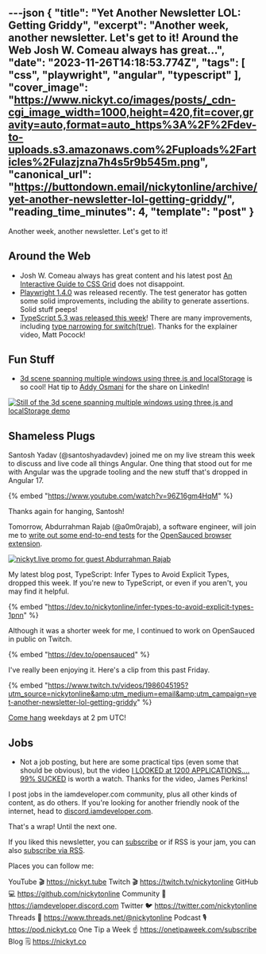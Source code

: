 ---json
{
  "title": "Yet Another Newsletter LOL: Getting Griddy",
  "excerpt": "Another week, another newsletter. Let's get to it!  Around the Web   Josh W. Comeau always has great...",
  "date": "2023-11-26T14:18:53.774Z",
  "tags": [
    "css",
    "playwright",
    "angular",
    "typescript"
  ],
  "cover_image": "https://www.nickyt.co/images/posts/_cdn-cgi_image_width=1000,height=420,fit=cover,gravity=auto,format=auto_https%3A%2F%2Fdev-to-uploads.s3.amazonaws.com%2Fuploads%2Farticles%2Fulazjzna7h4s5r9b545m.png",
  "canonical_url": "https://buttondown.email/nickytonline/archive/yet-another-newsletter-lol-getting-griddy/",
  "reading_time_minutes": 4,
  "template": "post"
}
---

<p>Another week, another newsletter. Let's get to it!</p>
<h2>Around the Web</h2>
<ul>
<li>Josh W. Comeau always has great content and his latest post <a href="https://www.joshwcomeau.com/css/interactive-guide-to-grid/?utm_source=nickytonline&amp;utm_medium=email&amp;utm_campaign=yet-another-newsletter-lol-getting-griddy" target="_blank">An Interactive Guide to CSS Grid</a> does not disappoint.</li>
<li><a href="https://youtu.be/mn892dV81_8?utm_source=nickytonline&amp;utm_medium=email&amp;utm_campaign=yet-another-newsletter-lol-getting-griddy" target="_blank">Playwright 1.4.0</a> was released recently. The test generator has gotten some solid improvements, including the ability to generate assertions. Solid stuff peeps!</li>
<li><a href="https://devblogs.microsoft.com/typescript/announcing-typescript-5-3/?utm_source=nickytonline&amp;utm_medium=email&amp;utm_campaign=yet-another-newsletter-lol-getting-griddy" target="_blank">TypeScript 5.3 was released this week</a>! There are many improvements, including <a href="https://www.linkedin.com/posts/mapocock_switchtrue-just-got-a-whole-lot-better-activity-7133076697305751554-x05Z?utm_source=nickytonline&amp;utm_medium=email&amp;utm_campaign=yet-another-newsletter-lol-getting-griddy" target="_blank">type narrowing for switch(true)</a>. Thanks for the explainer video, Matt Pocock!</li>
</ul>
<h2>Fun Stuff</h2>
<ul>
<li><a href="https://github.com/bgstaal/multipleWindow3dScene?utm_source=nickytonline&amp;utm_medium=email&amp;utm_campaign=yet-another-newsletter-lol-getting-griddy" target="_blank">3d scene spanning multiple windows using three.js and localStorage</a> is so cool! Hat tip to <a href="https://www.linkedin.com/posts/addyosmani_programmers-webdevelopers-activity-7133718679266983937-c2SM?utm_source=nickytonline&amp;utm_medium=email&amp;utm_campaign=yet-another-newsletter-lol-getting-griddy" target="_blank">Addy Osmani</a> for the share on LinkedIn!</li>
</ul>
<p><a href="https://www.linkedin.com/posts/addyosmani_programmers-webdevelopers-activity-7133718679266983937-c2SM?utm_source=nickytonline&amp;utm_medium=email&amp;utm_campaign=yet-another-newsletter-lol-getting-griddy" target="_blank"><img alt="Still of the 3d scene spanning multiple windows using three.js and localStorage demo" class="newsletter-image" src="https://assets.buttondown.email/images/abf2dcc3-5e7b-49e4-95d8-9bbed737fcf5.png?w=960&amp;fit=max" /></a></p>

<h2>Shameless Plugs</h2>
<p>Santosh Yadav (@santoshyadavdev) joined me on my live stream this week to discuss and live code all things Angular. One thing that stood out for me with Angular was the upgrade tooling and the new stuff that's dropped in Angular 17.</p>

{% embed "https://www.youtube.com/watch?v=96Z16gm4HqM" %}

<p>Thanks again for hanging, Santosh!</p>
<p>Tomorrow, Abdurrahman Rajab (@a0m0rajab), a software engineer, will join me to <a href="https://www.nickyt.co/pages/stream-schedule/?utm_source=nickytonline&amp;utm_medium=email&amp;utm_campaign=yet-another-newsletter-lol-getting-griddy#abdurrahman-rajab-end-to-end-testing-a-browser-extension" target="_blank">write out some end-to-end tests</a> for the <a href="https://github.com/open-sauced/ai?utm_source=nickytonline&amp;utm_medium=email&amp;utm_campaign=yet-another-newsletter-lol-getting-griddy" target="_blank">OpenSauced browser extension</a>.</p>
<p><a href="https://www.nickyt.co/pages/stream-schedule/?utm_source=nickytonline&amp;utm_medium=email&amp;utm_campaign=yet-another-newsletter-lol-getting-griddy#abdurrahman-rajab-end-to-end-testing-a-browser-extension" target="_blank"><img alt="nickyt.live promo for guest Abdurrahman Rajab" class="newsletter-image" src="https://assets.buttondown.email/images/1789dc7a-fdca-437c-9b15-aab4a92c1637.png?w=960&amp;fit=max" /></a></p>
<p>My latest blog post, TypeScript: Infer Types to Avoid Explicit Types, dropped this week. If you're new to TypeScript, or even if you aren't, you may find it helpful.</p>

{% embed "https://dev.to/nickytonline/infer-types-to-avoid-explicit-types-1pnn" %}

<p>Although it was a shorter week for me, I continued to work on OpenSauced in public on Twitch.

{% embed "https://dev.to/opensauced" %}

I've really been enjoying it. Here's a clip from this past Friday.</p>{% embed "https://www.twitch.tv/videos/1986045195?utm_source=nickytonline&amp;utm_medium=email&amp;utm_campaign=yet-another-newsletter-lol-getting-griddy" %}
<p><a href="https://nickyt.live?utm_source=nickytonline&amp;utm_medium=email&amp;utm_campaign=yet-another-newsletter-lol-getting-griddy" target="_blank">Come hang</a> weekdays at 2 pm UTC!</p>
<h2>Jobs</h2>
<ul>
<li>Not a job posting, but here are some practical tips (even some that should be obvious), but the video <a href="https://youtu.be/nSc8r06A1iM?si=Tq9ZDrHWnAs2A5PW0&amp;utm_source=nickytonline&amp;utm_medium=email&amp;utm_campaign=yet-another-newsletter-lol-getting-griddy" target="_blank">I LOOKED at 1200 APPLICATIONS.... 99% SUCKED</a> is worth a watch. Thanks for the video, James Perkins!</li>
</ul>
<p>I post jobs in the iamdeveloper.com community, plus all other kinds of content, as do others. If you're looking for another friendly nook of the internet, head to <a href="https://discord.iamdeveloper.com?utm_source=nickytonline&amp;utm_medium=email&amp;utm_campaign=yet-another-newsletter-lol-getting-griddy" target="_blank">discord.iamdeveloper.com</a>.</p>
<p>That's a wrap! Until the next one.</p>

If you liked this newsletter, you can [subscribe](https://www.nickyt.co/pages/newsletter/) or if RSS is your jam, you can also [subscribe via RSS](https://buttondown.email/nickytonline/rss).
<!-- my newsletter -->

<!-- places to follow me -->

Places you can follow me:

YouTube 🎬    https://nickyt.tube
Twitch 🎬    https://twitch.tv/nickytonline
GitHub 💻     https://github.com/nickytonline
Community 👾  https://iamdeveloper.discord.com
Twitter 🐦    https://twitter.com/nickytonline
Threads 🧵    https://www.threads.net/@nickytonline
Podcast 🎙    https://pod.nickyt.co
One Tip a Week ☝️ https://onetipaweek.com/subscribe
Blog 🗒️    https://nickyt.co
